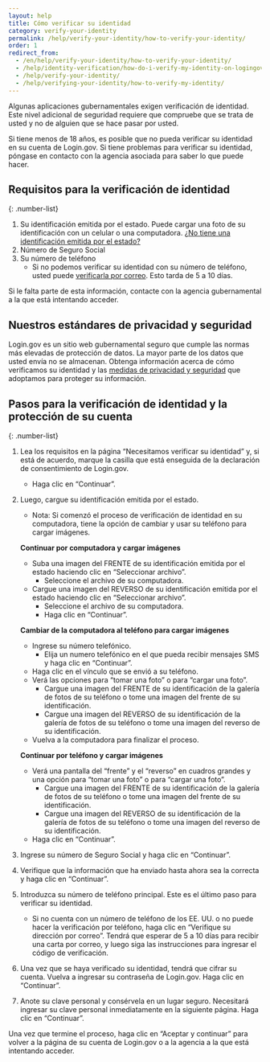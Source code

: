 ```yaml
---
layout: help
title: Cómo verificar su identidad
category: verify-your-identity
permalink: /help/verify-your-identity/how-to-verify-your-identity/
order: 1
redirect_from:
  - /en/help/verify-your-identity/how-to-verify-your-identity/
  - /help/identity-verification/how-do-i-verify-my-identity-on-logingov/
  - /help/verify-your-identity/
  - /help/verifying-your-identity/how-to-verify-my-identity/
---
```


Algunas aplicaciones gubernamentales exigen verificación de identidad. Este nivel adicional de seguridad requiere que compruebe que se trata de usted y no de alguien que se hace pasar por usted.

Si tiene menos de 18 años, es posible que no pueda verificar su identidad en su cuenta de Login.gov. Si tiene problemas para verificar su identidad, póngase en contacto con la agencia asociada para saber lo que puede hacer.

## Requisitos para la verificación de identidad

{: .number-list}

1. Su identificación emitida por el estado. Puede cargar una foto de su identificación con un celular o una computadora. [¿No tiene una identificación emitida por el estado?](/help/verify-your-identity/accepted-state-issued-identification/)
2. Número de Seguro Social
3. Su número de teléfono
   * Si no podemos verificar su identidad con su número de teléfono, usted puede [verificarla por correo](/help/verify-your-identity/verify-your-address-by-mail/). Esto tarda de 5 a 10 días.

Si le falta parte de esta información, contacte con la agencia gubernamental a la que está intentando acceder.

## Nuestros estándares de privacidad y seguridad

Login.gov es un sitio web gubernamental seguro que cumple las normas más elevadas de protección de datos. La mayor parte de los datos que usted envía no se almacenan. Obtenga información acerca de cómo verificamos su identidad y las [medidas de privacidad y seguridad](/policy/) que adoptamos para proteger su información.

## Pasos para la verificación de identidad y la protección de su cuenta

{: .number-list}
1. Lea los requisitos en la página “Necesitamos verificar su identidad” y, si está de acuerdo, marque la casilla que está enseguida de la declaración de consentimiento de Login.gov.
   * Haga clic en “Continuar”.
2. Luego, cargue su identificación emitida por el estado.
   * Nota: Si comenzó el proceso de verificación de identidad en su computadora, tiene la opción de cambiar y usar su teléfono para cargar imágenes.

   **Continuar por computadora y cargar imágenes**

   * Suba una imagen del FRENTE de su identificación emitida por el estado haciendo clic en “Seleccionar archivo”.
     * Seleccione el archivo de su computadora.
   * Cargue una imagen del REVERSO de su identificación emitida por el estado haciendo clic en “Seleccionar archivo”.
     * Seleccione el archivo de su computadora.
     * Haga clic en “Continuar”.

   **Cambiar de la computadora al teléfono para cargar imágenes**

   * Ingrese su número telefónico.
     * Elija un numero telefónico en el que pueda recibir mensajes SMS y haga clic en “Continuar”.
   * Haga clic en el vínculo que se envió a su teléfono.
   * Verá las opciones para “tomar una foto” o para “cargar una foto”.
     * Cargue una imagen del FRENTE de su identificación de la galería de fotos de su teléfono o tome una imagen del frente de su identificación.
     * Cargue una imagen del REVERSO de su identificación de la galería de fotos de su teléfono o tome una imagen del reverso de su identificación.
   * Vuelva a la computadora para finalizar el proceso.

   **Continuar por teléfono y cargar imágenes**

   * Verá una pantalla del “frente” y el “reverso” en cuadros grandes y una opción para “tomar una foto” o para “cargar una foto”.
     * Cargue una imagen del FRENTE de su identificación de la galería de fotos de su teléfono o tome una imagen del frente de su identificación.
     * Cargue una imagen del REVERSO de su identificación de la galería de fotos de su teléfono o tome una imagen del reverso de su identificación.
   * Haga clic en “Continuar”.

3. Ingrese su número de Seguro Social y haga clic en “Continuar”.
4. Verifique que la información que ha enviado hasta ahora sea la correcta y haga clic en “Continuar”.
5. Introduzca su número de teléfono principal. Este es el último paso para verificar su identidad.
   * Si no cuenta con un número de teléfono de los EE. UU. o no puede hacer la verificación por teléfono, haga clic en “Verifique su dirección por correo”. Tendrá que esperar de 5 a 10 días para recibir una carta por correo, y luego siga las instrucciones para ingresar el código de verificación.
6. Una vez que se haya verificado su identidad, tendrá que cifrar su cuenta. Vuelva a ingresar su contraseña de Login.gov. Haga clic en “Continuar”.
7. Anote su clave personal y consérvela en un lugar seguro. Necesitará ingresar su clave personal inmediatamente en la siguiente página. Haga clic en “Continuar”.

Una vez que termine el proceso, haga clic en “Aceptar y continuar” para volver a la página de su cuenta de Login.gov o a la agencia a la que está intentando acceder.